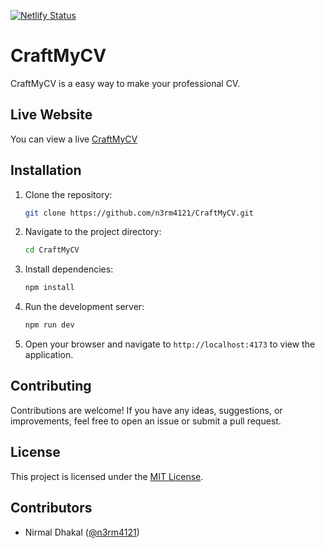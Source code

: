 [![Netlify Status](https://api.netlify.com/api/v1/badges/ab38f942-605e-4b2c-8935-5891df5f432a/deploy-status)](https://app.netlify.com/sites/craftmycv/deploys)
# CraftMyCV

CraftMyCV is a easy way to make your professional CV.

## Live Website

You can view a live [CraftMyCV](https://craftmycv.netlify.app/)

## Installation

1. Clone the repository:

   ```bash
   git clone https://github.com/n3rm4121/CraftMyCV.git
   ```

2. Navigate to the project directory:

   ```bash
   cd CraftMyCV
   ```

3. Install dependencies:

   ```bash
   npm install
   ```
4. Run the development server:

   ```bash
   npm run dev
   ```

5. Open your browser and navigate to `http://localhost:4173` to view the application.


## Contributing

Contributions are welcome! If you have any ideas, suggestions, or improvements, feel free to open an issue or submit a pull request.

## License

This project is licensed under the [MIT License](LICENSE).

## Contributors
- Nirmal Dhakal ([@n3rm4121](https://github.com/n3rm4121))
